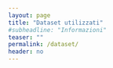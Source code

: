 ```yaml
---
layout: page
title: "Dataset utilizzati"
#subheadline: "Informazioni"
teaser: ""
permalink: /dataset/
header: no
---
```


